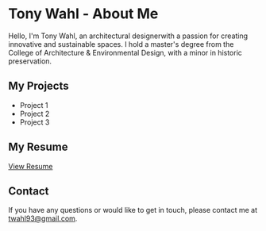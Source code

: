 # Tony Wahl - About Me

Hello, I'm Tony Wahl, an architectural designerwith a passion for creating innovative and sustainable spaces. I hold a master's degree from the College of Architecture & Environmental Design, with a minor in historic preservation. 

## My Projects
- Project 1 
- Project 2 
- Project 3

## My Resume 

[View Resume](Tony%20Wahl%20Resume%2025_01.08.pdf)

## Contact

If you have any questions or would like to get in touch, please contact me at twahl93@gmail.com.
